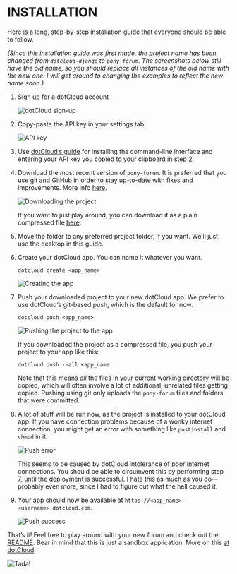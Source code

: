 INSTALLATION
============
Here is a long, step-by-step installation guide that everyone should be able to follow.

*(Since this installation guide was first made, the project name has been changed from `dotcloud-django` to `pony-forum`. The screenshots below still have the old name, so you should replace all instances of the old name with the new one. I will get around to changing the examples to reflect the new name soon.)*

1. Sign up for a dotCloud account

    ![dotCloud sign-up][1-sign-up]

2. Copy-paste the API key in your settings tab

    ![API key][2-api-key]

3. Use [dotCloud’s guide][dc-install] for installing the command-line interface and entering your API key you copied to your clipboard in step 2.

4. Download the most recent version of `pony-forum`. It is preferred that you use git and GitHub in order to stay up-to-date with fixes and improvements. More info [here][github-help].

    ![Downloading the project][3-download]

    If you want to just play around, you can download it as a plain compressed file [here][download].

5. Move the folder to any preferred project folder, if you want. We’ll just use the desktop in this guide.

6. Create your dotCloud app. You can name it whatever you want.

    `dotcloud create <app_name>`

    ![Creating the app][4-create]

7. Push your downloaded project to your new dotCloud app. We prefer to use dotCloud‘s git-based push, which is the default for now.

    `dotcloud push <app_name>`

    ![Pushing the project to the app][5-push]

    If you downloaded the project as a compressed file, you push your project to your app like this:

    `dotcloud push --all <app_name`

    Note that this means *all* the files in your current working directory will be copied, which will often involve a lot of additional, unrelated files getting copied. Pushing using git only uploads the `pony-forum` files and folders that were committed.

8. A lot of stuff will be run now, as the project is installed to your dotCloud app. If you have connection problems because of a wonky internet connection, you might get an error with something like `postinstall` and `chmod` in it.

    ![Push error][6-error]

    This seems to be caused by dotCloud intolerance of poor internet connections. You should be able to circumvent this by performing step 7, until the deployment is successful. I hate this as much as you do—probably even more, since I had to figure out what the hell caused it.

9. Your app should now be available at `https://<app_name>-<username>.dotcloud.com`.

    ![Push success][7-success]

That’s it! Feel free to play around with your new forum and check out the [README][readme]. Bear in mind that this is just a sandbox application. More on this [at dotCloud][flavors].

![Tada!][tada]


[1-sign-up]:    https://github.com/ndarville/pony-forum/raw/master/_installation/screenshots/1-sign-up.png
[2-api-key]:    https://github.com/ndarville/pony-forum/raw/master/_installation/screenshots/2-api-key.png
[dc-install]:   http://docs.dotcloud.com/0.4/firststeps/install/
[github-help]:  https://help.github.com/
[3-download]:   https://github.com/ndarville/pony-forum/raw/master/_installation/screenshots/3-download.png
[download]:     https://github.com/ndarville/pony-forum/downloads
[4-create]:     https://github.com/ndarville/pony-forum/raw/master/_installation/screenshots/4-create.png
[5-push]:       https://github.com/ndarville/pony-forum/raw/master/_installation/screenshots/5-push.png
[6-error]:      https://github.com/ndarville/pony-forum/raw/master/_installation/screenshots/6-error.png
[7-success]:    https://github.com/ndarville/pony-forum/raw/master/_installation/screenshots/7-success.png
[readme]:       http://ndarville.github.com/pony-forum/
[flavors]:      http://docs.dotcloud.com/0.4/guides/flavors/
[tada]:         https://github.com/ndarville/pony-forum/raw/master/_screenshots/regular.png